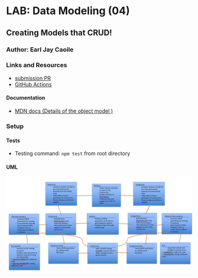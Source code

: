 # LAB: Data Modeling (04)

## Creating Models that CRUD!

### Author: Earl Jay Caoile

### Links and Resources
* [submission PR](https://github.com/js-401n15-eoc/lab-04/pull/1)
* [GitHub Actions](https://github.com/js-401n15-eoc/lab-04/actions)

#### Documentation
* [MDN docs (Details of the object model
)](https://developer.mozilla.org/en-US/docs/Web/JavaScript/Guide/Details_of_the_Object_Model)

### Setup
#### Tests
* Testing command: `npm test` from root directory

#### UML
![UML Image](lab-04-UML.png "uml diagram")